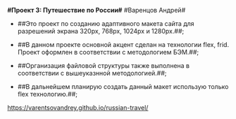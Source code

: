 **#Проект 3: Путешествие по России#**
#Варенцов Андрей#

- ##Это проект по созданию адаптивного макета сайта для разрешений экрана 320px, 768px, 1024px и 1280px.##;

- ##В данном проекте основной акцент сделан на технологии flex, frid.
  Проект оформлен в соответствии с методологием БЭМ.##;
- ##Организация файловой структуры также выполнена в соответствии с вышеуказнной методологией.##;

- ##В дальнейшем планирую создать данный макет использую только flex технологию.##;

<https://varentsovandrey.github.io/russian-travel/>
